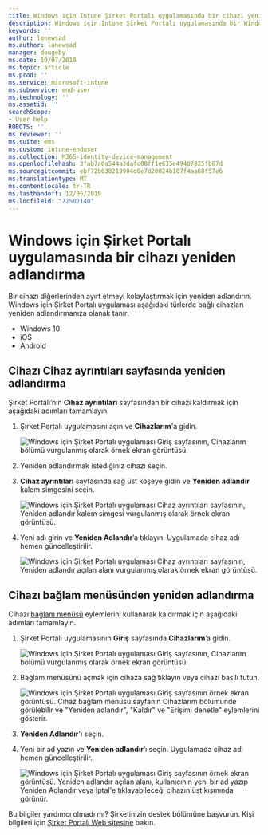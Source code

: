 ```yaml
---
title: Windows için Intune Şirket Portalı uygulamasında bir cihazı yeniden adlandırma
description: Windows için Intune Şirket Portalı uygulamasında bir Windows 10, Android, iOS veya Microsoft HoloLens cihazı düzenleyin ve yeniden adlandırın
keywords: ''
author: lenewsad
ms.author: lanewsad
manager: dougeby
ms.date: 10/07/2018
ms.topic: article
ms.prod: ''
ms.service: microsoft-intune
ms.subservice: end-user
ms.technology: ''
ms.assetid: ''
searchScope:
- User help
ROBOTS: ''
ms.reviewer: ''
ms.suite: ems
ms.custom: intune-enduser
ms.collection: M365-identity-device-management
ms.openlocfilehash: 3fab7a0a544a3dafc08ff1e635e49407825fb67d
ms.sourcegitcommit: ebf72b038219904d6e7d20024b107f4aa68f57e6
ms.translationtype: MT
ms.contentlocale: tr-TR
ms.lasthandoff: 12/05/2019
ms.locfileid: "72502140"
---
```

# <a name="rename-device-from-the-company-portal-app-for-windows"></a>Windows için Şirket Portalı uygulamasında bir cihazı yeniden adlandırma
Bir cihazı diğerlerinden ayırt etmeyi kolaylaştırmak için yeniden adlandırın. Windows için Şirket Portalı uygulaması aşağıdaki türlerde bağlı cihazları yeniden adlandırmanıza olanak tanır:  
* Windows 10
* iOS
* Android  

## <a name="rename-device-from-device-details-page"></a>Cihazı **Cihaz ayrıntıları** sayfasında yeniden adlandırma  
Şirket Portalı’nın **Cihaz ayrıntıları** sayfasından bir cihazı kaldırmak için aşağıdaki adımları tamamlayın. 

1. Şirket Portalı uygulamasını açın ve **Cihazlarım**'a gidin.  

    ![Windows için Şirket Portalı uygulaması Giriş sayfasının, Cihazlarım bölümü vurgulanmış olarak örnek ekran görüntüsü.](./media/1809_CheckAccess_Context_Select_Device.png)  
2. Yeniden adlandırmak istediğiniz cihazı seçin.
3. **Cihaz ayrıntıları** sayfasında sağ üst köşeye gidin ve **Yeniden adlandır** kalem simgesini seçin.  

     ![Windows için Şirket Portalı uygulaması Cihaz ayrıntıları sayfasının, Yeniden adlandır kalem simgesi vurgulanmış olarak örnek ekran görüntüsü.](./media/1809_Rename_CPapp_Windows_icon.png) 
4. Yeni adı girin ve **Yeniden Adlandır**’a tıklayın. Uygulamada cihaz adı hemen güncelleştirilir.  

     ![Windows için Şirket Portalı uygulaması Cihaz ayrıntıları sayfasının, Yeniden adlandır açılan alanı vurgulanmış olarak örnek ekran görüntüsü.](./media/1808_RenameApp_Popup.png)  

## <a name="rename-device-from-device-context-menu"></a>Cihazı bağlam menüsünden yeniden adlandırma  
Cihazı [bağlam menüsü](https://docs.microsoft.com//windows/uwp/design/controls-and-patterns/menus) eylemlerini kullanarak kaldırmak için aşağıdaki adımları tamamlayın.  

1. Şirket Portalı uygulamasının **Giriş** sayfasında **Cihazlarım**’a gidin.

    ![Windows için Şirket Portalı uygulaması Giriş sayfasının, Cihazlarım bölümü vurgulanmış olarak örnek ekran görüntüsü.](./media/1809_CheckAccess_Context_Select_Device.png)  
2. Bağlam menüsünü açmak için cihaza sağ tıklayın veya cihazı basılı tutun.  

    ![Windows için Şirket Portalı uygulaması Giriş sayfasının örnek ekran görüntüsü. Cihaz bağlam menüsü sayfanın **Cihazlarım** bölümünde görülebilir ve "Yeniden adlandır", "Kaldır" ve "Erişimi denetle" eylemlerini gösterir.](./media/1809_DeviceContextMenu_Windows_CP.png)    
3. **Yeniden Adlandır**'ı seçin.  
4. Yeni bir ad yazın ve **Yeniden adlandır**’ı seçin. Uygulamada cihaz adı hemen güncelleştirilir.  

     ![Windows için Şirket Portalı uygulaması Giriş sayfasının örnek ekran görüntüsü. Yeniden adlandır açılan alanı, kullanıcının yeni bir ad yazıp Yeniden Adlandır veya İptal'e tıklayabileceği cihazın üst kısmında görünür.](./media/1808_RenameApp_Popup.png)  

Bu bilgiler yardımcı olmadı mı? Şirketinizin destek bölümüne başvurun. Kişi bilgileri için [Şirket Portalı Web sitesine](https://go.microsoft.com/fwlink/?linkid=2010980) bakın.

